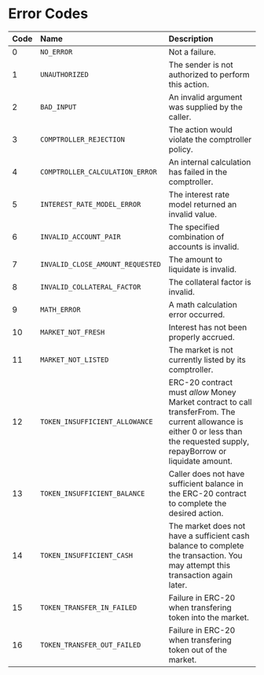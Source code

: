 # Error Codes

| Code | Name | Description |
| :--- | :--- | :--- |
| 0 | `NO_ERROR` | Not a failure. |
| 1 | `UNAUTHORIZED` | The sender is not authorized to perform this action. |
| 2 | `BAD_INPUT` | An invalid argument was supplied by the caller. |
| 3 | `COMPTROLLER_REJECTION` | The action would violate the comptroller policy. |
| 4 | `COMPTROLLER_CALCULATION_ERROR` | An internal calculation has failed in the comptroller. |
| 5 | `INTEREST_RATE_MODEL_ERROR` | The interest rate model returned an invalid value. |
| 6 | `INVALID_ACCOUNT_PAIR` | The specified combination of accounts is invalid. |
| 7 | `INVALID_CLOSE_AMOUNT_REQUESTED` | The amount to liquidate is invalid. |
| 8 | `INVALID_COLLATERAL_FACTOR` | The collateral factor is invalid. |
| 9 | `MATH_ERROR` | A math calculation error occurred. |
| 10 | `MARKET_NOT_FRESH` | Interest has not been properly accrued. |
| 11 | `MARKET_NOT_LISTED` | The market is not currently listed by its comptroller. |
| 12 | `TOKEN_INSUFFICIENT_ALLOWANCE` | ERC-20 contract must _allow_ Money Market contract to call transferFrom. The current allowance is either 0 or less than the requested supply, repayBorrow or liquidate amount. |
| 13 | `TOKEN_INSUFFICIENT_BALANCE` | Caller does not have sufficient balance in the ERC-20 contract to complete the desired action. |
| 14 | `TOKEN_INSUFFICIENT_CASH` | The market does not have a sufficient cash balance to complete the transaction. You may attempt this transaction again later. |
| 15 | `TOKEN_TRANSFER_IN_FAILED` | Failure in ERC-20 when transfering token into the market. |
| 16 | `TOKEN_TRANSFER_OUT_FAILED` | Failure in ERC-20 when transfering token out of the market. |

